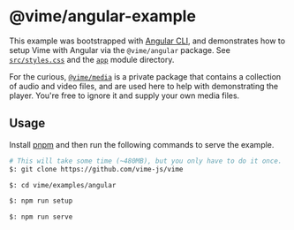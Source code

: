 # @vime/angular-example

This example was bootstrapped with [Angular CLI](https://cli.angular.io), and demonstrates how to
setup Vime with Angular via the `@vime/angular` package. See [`src/styles.css`](./src/styles.css)
and the [`app`](./src/app) module directory.

For the curious, [`@vime/media`](../../packages/media) is a private package that contains a collection
of audio and video files, and are used here to help with demonstrating the player. You're free to
ignore it and supply your own media files.

## Usage

Install [pnpm](https://pnpm.js.org/en/installation) and then run the following commands to serve
the example.

```bash
# This will take some time (~480MB), but you only have to do it once.
$: git clone https://github.com/vime-js/vime

$: cd vime/examples/angular

$: npm run setup

$: npm run serve
```
